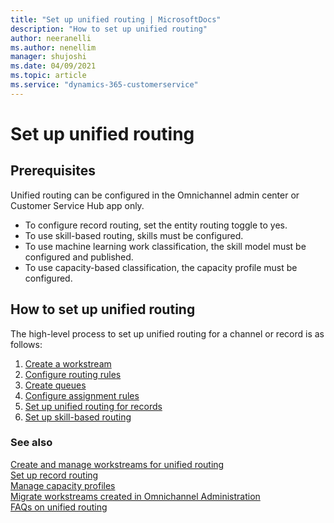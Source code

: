 ```yaml
---
title: "Set up unified routing | MicrosoftDocs"
description: "How to set up unified routing"
author: neeranelli
ms.author: nenellim
manager: shujoshi
ms.date: 04/09/2021
ms.topic: article
ms.service: "dynamics-365-customerservice"
---
```


# Set up unified routing

## Prerequisites

Unified routing can be configured in the Omnichannel admin center or Customer Service Hub app only.

- To configure record routing, set the entity routing toggle to yes.
- To use skill-based routing, skills must be configured.
- To use machine learning work classification, the skill model must be configured and published.
- To use capacity-based classification, the capacity profile must be configured.

## How to set up unified routing

The high-level process to set up unified routing for a channel or record is as follows:

1. [Create a workstream](create-workstreams.md)
2. [Configure routing rules](configure-work-classification.md)
3. [Create queues](queues-omnichannel.md)
4. [Configure assignment rules](assignment-methods.md)
5. [Set up unified routing for records](set-up-record-routing.md)
6. [Set up skill-based routing](overview-skill-work-distribution.md)



### See also

[Create and manage workstreams for unified routing](create-workstreams.md)  
[Set up record routing](set-up-record-routing.md)  
[Manage capacity profiles](capacity-profiles.md)  
[Migrate workstreams created in Omnichannel Administration](migrate-workstreams.md)  
[FAQs on unified routing](unified-routing-faqs.md)  